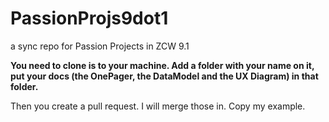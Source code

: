 # PassionProjs9dot1
a sync repo for Passion Projects in ZCW 9.1


__You need to clone is to your machine. Add a folder with your name on it, put your docs (the OnePager, the DataModel and the UX Diagram) in that folder.__

Then you create a pull request. I will merge those in. Copy my example.

